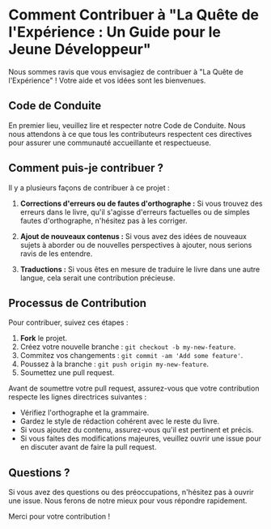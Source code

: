 # Comment Contribuer à "La Quête de l'Expérience : Un Guide pour le Jeune Développeur"

Nous sommes ravis que vous envisagiez de contribuer à "La Quête de l'Expérience" ! Votre aide et vos idées sont les bienvenues.

## Code de Conduite

En premier lieu, veuillez lire et respecter notre Code de Conduite. Nous nous attendons à ce que tous les contributeurs respectent ces directives pour assurer une communauté accueillante et respectueuse.

## Comment puis-je contribuer ?

Il y a plusieurs façons de contribuer à ce projet :

1. **Corrections d'erreurs ou de fautes d'orthographe :** Si vous trouvez des erreurs dans le livre, qu'il s'agisse d'erreurs factuelles ou de simples fautes d'orthographe, n'hésitez pas à les corriger.

2. **Ajout de nouveaux contenus :** Si vous avez des idées de nouveaux sujets à aborder ou de nouvelles perspectives à ajouter, nous serions ravis de les entendre.

3. **Traductions :** Si vous êtes en mesure de traduire le livre dans une autre langue, cela serait une contribution précieuse.

## Processus de Contribution

Pour contribuer, suivez ces étapes :

1. **Fork** le projet.
2. Créez votre nouvelle branche : `git checkout -b my-new-feature`.
3. Commitez vos changements : `git commit -am 'Add some feature'`.
4. Poussez à la branche : `git push origin my-new-feature`.
5. Soumettez une pull request.

Avant de soumettre votre pull request, assurez-vous que votre contribution respecte les lignes directrices suivantes :

- Vérifiez l'orthographe et la grammaire.
- Gardez le style de rédaction cohérent avec le reste du livre.
- Si vous ajoutez du contenu, assurez-vous qu'il est pertinent et précis.
- Si vous faites des modifications majeures, veuillez ouvrir une issue pour en discuter avant de faire la pull request.

## Questions ?

Si vous avez des questions ou des préoccupations, n'hésitez pas à ouvrir une issue. Nous ferons de notre mieux pour vous répondre rapidement.

Merci pour votre contribution !
